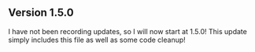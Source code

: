 ## Version 1.5.0
I have not been recording updates, so I will now start at 1.5.0! This update simply includes this file as well as some  code cleanup!
